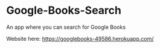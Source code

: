 # Google-Books-Search
An app where you can search for Google Books

Website here: https://googlebooks-49586.herokuapp.com/
